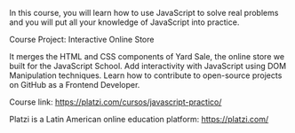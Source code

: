 In this course, you will learn how to use JavaScript to solve real problems and you will put all your knowledge of JavaScript into practice.

Course Project: Interactive Online Store

It merges the HTML and CSS components of Yard Sale, the online store we built for the JavaScript School. Add interactivity with JavaScript using DOM Manipulation techniques. Learn how to contribute to open-source projects on GitHub as a Frontend Developer.

Course link: https://platzi.com/cursos/javascript-practico/

Platzi is a Latin American online education platform: https://platzi.com/
